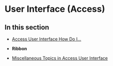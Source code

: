 
# User Interface (Access)

## In this section


-  [Access User Interface How Do I...](ae1b163d-21a6-3ac2-91e7-f0506fd4842f.md)
    
-  **Ribbon**
    
-  [Miscellaneous Topics in Access User Interface](5af31511-1387-40bc-987f-eef5ac8e0e35.md)
    

